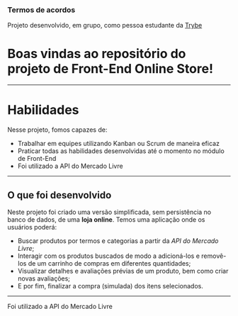 ### Termos de acordos

Projeto desenvolvido, em grupo, como pessoa estudante da [Trybe](https://www.betrybe.com/)

# Boas vindas ao repositório do projeto de Front-End Online Store!

---

# Habilidades

Nesse projeto, fomos capazes de:

* Trabalhar em equipes utilizando Kanban ou Scrum de maneira eficaz
* Praticar todas as habilidades desenvolvidas até o momento no módulo de Front-End
* Foi utilizado a API do Mercado Livre

---


## O que foi desenvolvido

Neste projeto foi criado uma versão simplificada, sem persistência no banco de dados, de uma **loja online**. Temos uma aplicação onde os usuários poderá:
  - Buscar produtos por termos e categorias a partir da _API do Mercado Livre_;
  - Interagir com os produtos buscados de modo a adicioná-los e removê-los de um carrinho de compras em diferentes quantidades;
  - Visualizar detalhes e avaliações prévias de um produto, bem como criar novas avaliações;
  - E por fim, finalizar a compra (simulada) dos itens selecionados.

---

Foi utilizado a API do Mercado Livre

